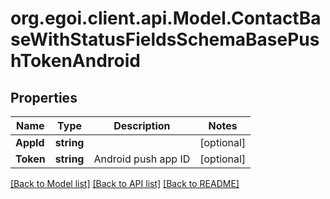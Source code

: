 
# org.egoi.client.api.Model.ContactBaseWithStatusFieldsSchemaBasePushTokenAndroid

## Properties

Name | Type | Description | Notes
------------ | ------------- | ------------- | -------------
**AppId** | **string** |  | [optional] 
**Token** | **string** | Android push app ID | [optional] 

[[Back to Model list]](../README.md#documentation-for-models)
[[Back to API list]](../README.md#documentation-for-api-endpoints)
[[Back to README]](../README.md)


